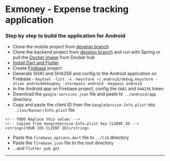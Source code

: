 # Exmoney - Expense tracking application

### Step by step to build the application for Android
- Clone the mobile project from [develop branch](https://github.com/cuonvc/ex-money/tree/develop)
- Clone the backend project from [develop branch]() and run with Spring or pull the [Docker image]() from Docker hub
- [Install Dart and Flutter](https://docs.flutter.dev/get-started/install)
- Create [Firebase](https://console.firebase.google.com/u/0/) project
- Generate SHA1 and SHA256 and config to the Android application on Firebase - ```keytool -list -v -keystore ~/.android/debug.keystore -alias androiddebugkey -storepass android -keypass android```
- In the Android app on Firebase project, config the ```SHA1``` and ```SHA256``` token
- Download the ```google-services.json``` file and paste to ```../android/app``` directory
- Copy and paste the client ID from the ```GoogleService-Info.plist``` into ```../ios/Runner/Info.plist``` file
```  <key>GIDClientID</key>
<!-- TODO Replace this value: -->
<!-- Copied from GoogleService-Info.plist key CLIENT_ID -->
<string>[YOUR IOS CLIENT ID]</string>
```
- Paste the ```firebase_options.dart``` file to ```../lib``` directory
- Paste the ```firebase.json``` file to the root directory
- ...and ```flutter pub get```

---
